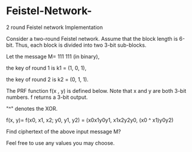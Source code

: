 # Feistel-Network-
2 round Feistel network Implementation 


Consider a two-round Feistel network. Assume that the block length is 6-bit. Thus, each block is divided into two 3-bit sub-blocks.

Let the message M= 111 111 (in binary),

the key of round 1 is k1 = (1, 0, 1),

the key of round 2 is k2 = (0, 1, 1).

The PRF function f(x , y) is defined below. Note that x and y are both 3-bit numbers. f returns a 3-bit output.

"^" denotes the XOR.

f(x, y)= f(x0, x1, x2; y0, y1, y2) = (x0x1y0y1,  x1x2y2y0,  (x0 ^ x1)y0y2)

 Find ciphertext of the above input message M?
 
 Feel free to use any values you may choose.
